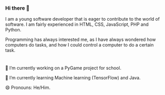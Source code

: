 ### Hi there 👋
I am a young software developer that is eager to contribute to the world of software. I am fairly experienced in HTML, CSS, JavaScript, PHP and Python.

Programming has always interested me, as I have always wondered how computers do tasks, and how I could control a computer to do a certain task.
#
<!--
🔭 I’m currently working on the Styled Functional Web Development Language (SFWDL). A draft version of it can be found at:
https://github.com/sasindumaheepala/sasindumaheepala.github.io/tree/main/SFWDL
-->

🔭 I’m currently working on a PyGame project for school.

🌱 I’m currently learning Machine learning (TensorFlow) and Java.

😄 Pronouns: He/Him.
<!--
**sasindumaheepala/sasindumaheepala** is a ✨ _special_ ✨ repository because its `README.md` (this file) appears on your GitHub profile.

Here are some ideas to get you started:

- 🔭 I’m currently working on ...
- 🌱 I’m currently learning ...
- 👯 I’m looking to collaborate on ...
- 🤔 I’m looking for help with ...
- 💬 Ask me about ...
- 📫 How to reach me: ...
- 😄 Pronouns: ...
- ⚡ Fun fact: ...
-->
